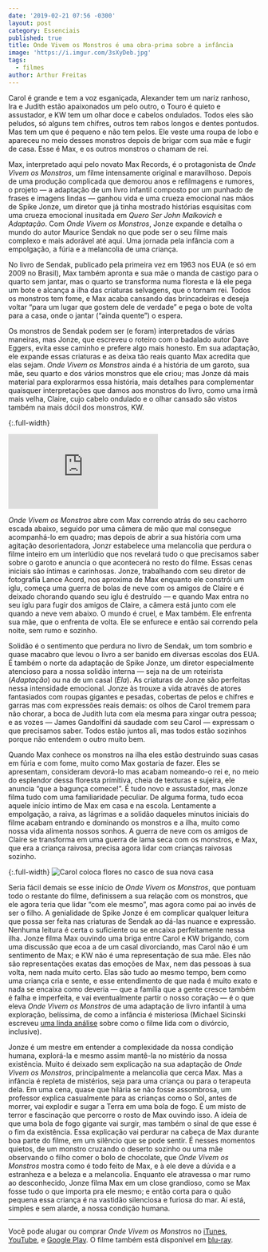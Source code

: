 ```yaml
---
date: '2019-02-21 07:56 -0300'
layout: post
category: Essenciais
published: true
title: Onde Vivem os Monstros é uma obra-prima sobre a infância
image: 'https://i.imgur.com/3sXyDeb.jpg'
tags:
  - filmes
author: Arthur Freitas
---
```

Carol é grande e tem a voz esganiçada, Alexander tem um nariz ranhoso, Ira e Judith estão apaixonados um pelo outro, o Touro é quieto e assustador, e KW tem um olhar doce e cabelos ondulados. Todos eles são peludos, só alguns tem chifres, outros tem rabos longos e dentes pontudos. Mas tem um que é pequeno e não tem pelos. Ele veste uma roupa de lobo e apareceu no meio desses monstros depois de brigar com sua mãe e fugir de casa. Esse é Max, e os outros monstros o chamam de rei.

Max, interpretado aqui pelo novato Max Records, é o protagonista de _Onde Vivem os Monstros_, um filme intensamente original e maravilhoso. Depois de uma produção complicada que demorou anos e refilmagens e rumores, o projeto — a adaptação de um livro infantil composto por um punhado de frases e imagens lindas — ganhou vida e uma crueza emocional nas mãos de Spike Jonze, um diretor que já tinha mostrado histórias esquisitas com uma crueza emocional inusitada em _Quero Ser John Malkovich_ e _Adaptação_. Com _Onde Vivem os Monstros_, Jonze expande e detalha o mundo do autor Maurice Sendak no que pode ser o seu filme mais complexo e mais adorável até aqui. Uma jornada pela infância com a empolgação, a fúria e a melancolia de uma criança.

No livro de Sendak, publicado pela primeira vez em 1963 nos EUA (e só em 2009 no Brasil), Max também apronta e sua mãe o manda de castigo para o quarto sem jantar, mas o quarto se transforma numa floresta e lá ele pega um bote e alcança a ilha das criaturas selvagens, que o tornam rei. Todos os monstros tem fome, e Max acaba cansando das brincadeiras e deseja voltar “para um lugar que gostem dele de verdade” e pega o bote de volta para a casa, onde o jantar (“ainda quente”) o espera.

Os monstros de Sendak podem ser (e foram) interpretados de várias maneiras, mas Jonze, que escreveu o roteiro com o badalado autor Dave Eggers, evita esse caminho e prefere algo mais honesto. Em sua adaptação, ele expande essas criaturas e as deixa tão reais quanto Max acredita que elas sejam. _Onde Vivem os Monstros_ ainda é a história de um garoto, sua mãe, seu quarto e dos vários monstros que ele criou; mas Jonze dá mais material para explorarmos essa história, mais detalhes para complementar quaisquer interpretações que damos aos monstros do livro, como uma irmã mais velha, Claire, cujo cabelo ondulado e o olhar cansado são vistos também na mais dócil dos monstros, KW.

{:.full-width}
<iframe src="https://www.youtube.com/embed/G6DD3K86X8k" frameborder="0" allow="accelerometer; autoplay; encrypted-media; gyroscope; picture-in-picture" allowfullscreen></iframe>

_Onde Vivem os Monstros_ abre com Max correndo atrás do seu cachorro escada abaixo, seguido por uma câmera de mão que mal consegue acompanhá-lo em quadro; mas depois de abrir a sua história com uma agitação desorientadora, Jonzr estabelece uma melancolia que perdura o filme inteiro em um interlúdio que nos revelará tudo o que precisamos saber sobre o garoto e anuncia o que acontecerá no resto do filme. Essas cenas iniciais são íntimas e carinhosas. Jonze, trabalhando com seu diretor de fotografia Lance Acord, nos aproxima de Max enquanto ele constrói um iglu, começa uma guerra de bolas de neve com os amigos de Claire e é deixado chorando quando seu iglu é destruído — e quando Max entra no seu iglu para fugir dos amigos de Claire, a câmera está junto com ele quando a neve vem abaixo. O mundo é cruel, e Max também. Ele enfrenta sua mãe, que o enfrenta de volta. Ele se enfurece e então sai correndo pela noite, sem rumo e sozinho.

Solidão é o sentimento que perdura no livro de Sendak, um tom sombrio e quase macabro que levou o livro a ser banido em diversas escolas dos EUA. É também o norte da adaptação de Spike Jonze, um diretor especialmente atencioso para a nossa solidão interna — seja na de um roteirista (_Adaptação_) ou na de um casal (_Ela_). As criaturas de Jonze são perfeitas nessa intensidade emocional. Jonze às trouxe a vida através de atores fantasiados com roupas gigantes e pesadas, cobertas de pelos e chifres e garras mas com expressões reais demais: os olhos de Carol tremem para não chorar, a boca de Judith luta com ela mesma para xingar outra pessoa; e as vozes — James Gandolfini dá saudade com seu Carol — expressam o que precisamos saber. Todos estão juntos ali, mas todos estão sozinhos porque não entendem o outro muito bem.

Quando Max conhece os monstros na ilha eles estão destruindo suas casas em fúria e com fome, muito como Max gostaria de fazer. Eles se apresentam, consideram devorá-lo mas acabam nomeando-o rei e, no meio do esplendor dessa floresta primitiva, cheia de texturas e sujeira, ele anuncia “que a bagunça comece!”. É tudo novo e assustador, mas Jonze filma tudo com uma familiaridade peculiar. De alguma forma, tudo ecoa aquele início íntimo de Max em casa e na escola. Lentamente a empolgação, a raiva, as lágrimas e a solidão daqueles minutos iniciais do filme acabam entrando e dominando os monstros e a ilha, muito como nossa vida alimenta nossos sonhos. A guerra de neve com os amigos de Claire se transforma em uma guerra de lama seca com os monstros, e Max, que era a criança raivosa, precisa agora lidar com crianças raivosas sozinho.

{:.full-width}
![Carol coloca flores no casco de sua nova casa](https://i.imgur.com/PNBc37M.jpg)

Seria fácil demais se esse início de _Onde Vivem os Monstros_, que pontuam todo o restante do filme, definissem a sua relação com os monstros, que ele agora teria que lidar “com ele mesmo”, mas agora como pai ao invés de ser o filho. A genialidade de Spike Jonze é em complicar qualquer leitura que possa ser feita nas criaturas de Sendak ao dá-las nuance e expressão. Nenhuma leitura é certa o suficiente ou se encaixa perfeitamente nessa ilha. Jonze filma Max ouvindo uma briga entre Carol e KW brigando, com uma discussão que ecoa a de um casal divorciando, mas Carol não é um sentimento de Max; e KW não é uma representação de sua mãe. Eles não são representações exatas das emoções de Max, nem das pessoas à sua volta, nem nada muito certo. Elas são tudo ao mesmo tempo, bem como uma criança cria e sente, e esse entendimento de que nada é muito exato e nada se encaixa como deveria — que a família que a gente cresce também é falha e imperfeita, e vai eventualmente partir o nosso coração — é o que eleva _Onde Vivem os Monstros_ de uma adaptação de livro infantil à uma exploração, belíssima, de como a infância é misteriosa (Michael Sicinski escreveu [uma linda análise](http://cinema-scope.com/features/features-25-songs-of-innocence-experience-spike-jonze-wes-anderson-and-the-post-boomer/) sobre como o filme lida com o divórcio, inclusive).

Jonze é um mestre em entender a complexidade da nossa condição humana, explorá-la e mesmo assim mantê-la no mistério da nossa existência. Muito é deixado sem explicação na sua adaptação de _Onde Vivem os Monstros_, principalmente a melancolia que cerca Max. Mas a infância é repleta de mistérios, seja para uma criança ou para o terapeuta dela. Em uma cena, quase que hilária se não fosse assombrosa, um professor explica casualmente para as crianças como o Sol, antes de morrer, vai explodir e sugar a Terra em uma bola de fogo. É um misto de terror e fascinação que percorre o rosto de Max ouvindo isso. A ideia de que uma bola de fogo gigante vai surgir, mas também o sinal de que esse é o fim da existência. Essa explicação vai perdurar na cabeça de Max durante boa parte do filme, em um silêncio que se pode sentir. É nesses momentos quietos, de um monstro cruzando o deserto sozinho ou uma mãe observando o filho comer o bolo de chocolate, que _Onde Vivem os Monstros_ mostra como é todo feito de Max, e à ele deve a dúvida e a estranheza e a beleza e a melancolia. Enquanto ele atravessa o mar rumo ao desconhecido, Jonze filma Max em um close grandioso, como se Max fosse tudo o que importa pra ele mesmo; e então corta para o quão pequena essa criança é na vastidão silenciosa e furiosa do mar. Aí está, simples e sem alarde, a nossa condição humana.

---

Você pode alugar ou comprar _Onde Vivem os Monstros_ no [iTunes](https://itunes.apple.com/br/movie/onde-vivem-os-monstros-dublado/id530781678), [YouTube](https://www.youtube.com/watch?v=l_wqM3dn3lU), e [Google Play](https://play.google.com/store/movies/details/Onde_Vivem_os_Monstros_Dublado?id=l_wqM3dn3lU). O filme também está disponível em [blu-ray](https://www.travessa.com.br/blu-ray-onde-vivem-os-monstros/artigo/d2e421e3-025b-4a47-a0ca-0684d5fae4cb).
